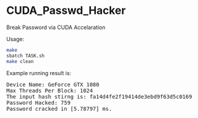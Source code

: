 # CUDA_Passwd_Hacker
Break Password via CUDA Accelaration  
  
Usage:  
```bash  
make
sbatch TASK.sh  
make clean
```  
  
Example running result is:  
<pre>
Device Name: GeForce GTX 1080
Max Threads Per Block: 1024
The input hash stirng is: fa14d4fe2f19414de3ebd9f63d5c0169
Password Hacked: 759
Password cracked in [5.78797] ms.
</pre>

